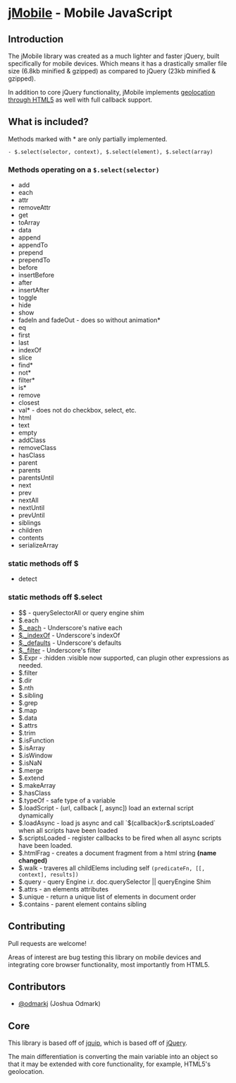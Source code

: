 [jMobile](http://jmobile.isell.com/) - Mobile JavaScript
==================================================

## Introduction

The jMobile library was created as a much lighter and faster jQuery, built specifically for mobile devices. Which means it has a drastically smaller file size (6.8kb minified & gzipped) as compared to jQuery (23kb minified & gzipped).

In addition to core jQuery functionality, jMobile implements [geolocation through HTML5](http://dev.w3.org/geo/api/spec-source.html) as well with full callback support.

## What is included?

Methods marked with * are only partially implemented.

	- $.select(selector, context), $.select(element), $.select(array)

### Methods operating on a `$.select(selector)`
  
  - add
  - each
  - attr
  - removeAttr
  - get
  - toArray
  - data
  - append
  - appendTo
  - prepend
  - prependTo
  - before
  - insertBefore
  - after
  - insertAfter
  - toggle
  - hide
  - show
  - fadeIn and fadeOut - does so without animation*
  - eq
  - first
  - last
  - indexOf
  - slice
  - find*
  - not*
  - filter*
  - is*
  - remove
  - closest
  - val* - does not do checkbox, select, etc.
  - html
  - text
  - empty
  - addClass
  - removeClass
  - hasClass
  - parent
  - parents
  - parentsUntil
  - next
  - prev
  - nextAll
  - nextUntil
  - prevUntil
  - siblings
  - children
  - contents
  - serializeArray

### static methods off $

  - detect

### static methods off $.select
  
  - $$ - querySelectorAll or query engine shim
  - $.each 
  - [$._each](http://documentcloud.github.com/underscore/#each) - Underscore's native each
  - [$._indexOf](http://documentcloud.github.com/underscore/#indexOf) - Underscore's indexOf
  - [$._defaults](http://documentcloud.github.com/underscore/#defaults) - Underscore's defaults
  - [$._filter](http://documentcloud.github.com/underscore/#filter) - Underscore's filter
  - $.Expr - :hidden :visible now supported, can plugin other expressions as needed.
  - $.filter
  - $.dir
  - $.nth
  - $.sibling
  - $.grep
  - $.map
  - $.data
  - $.attrs
  - $.trim
  - $.isFunction
  - $.isArray
  - $.isWindow
  - $.isNaN
  - $.merge
  - $.extend
  - $.makeArray
  - $.hasClass
  - $.typeOf - safe type of a variable
  - $.loadScript - (url, callback [, async]) load an external script dynamically
  - $.loadAsync - load js async and call `$(callback)` or `$.scriptsLoaded` when all scripts have been loaded
  - $.scriptsLoaded - register callbacks to be fired when all async scripts have been loaded.
  - $.htmlFrag - creates a document fragment from a html string **(name changed)**
  - $.walk - traveres all childElems including self `(predicateFn, [[, context], results])`
  - $.query - query Engine i.r. doc.querySelector || queryEngine Shim
  - $.attrs - an elements attributes
  - $.unique - return a unique list of elements in document order
  - $.contains - parent element contains sibling

## Contributing

Pull requests are welcome!

Areas of interest are bug testing this library on mobile devices and integrating core browser functionality, most importantly from HTML5.

## Contributors

- [@odmarkj](https://github.com/odmarkj) (Joshua Odmark)

## Core

This library is based off of [jquip](http://github.com/mythz/jquip), which is based off of [jQuery](http://github.com/jquery/jquery).

The main differentiation is converting the main variable into an object so that it may be extended with core functionality, for example, HTML5's geolocation.
